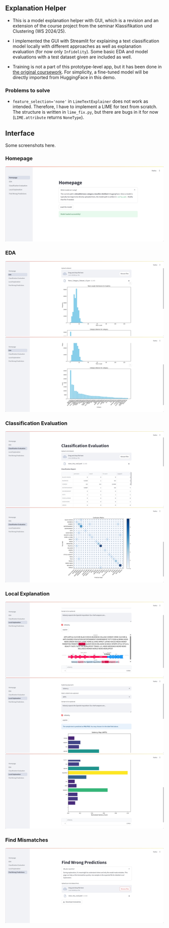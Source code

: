 ## Explanation Helper 

- This is a model explanation helper with GUI, which is a revision and an extension of the course project from the seminar Klassifikation und Clustering (WS 2024/25).

- I implemented the GUI with Streamlit for explaining a text classification model locally with different approaches as well as explanation evaluation (for now only `Infidelity`). Some basic EDA and model evaluations with a test dataset given are included as well.

- Training is not a part of this prototype-level app, but it has been done in [the original coursework](original_coursework.ipynb). For simplicity, a fine-tuned model will be directly imported from HuggingFace in this demo.

### Problems to solve
- `feature_selection='none'` in `LimeTextExplainer` does not work as intended. Therefore, I have to implement a LIME for text from scratch. The structure is written in `lime_fix.py`, but there are bugs in it for now (`LIME.attribute` returns `NoneType`).

## Interface
Some screenshots here.

### Homepage
<img title="Homepage" alt="homepage" src="image\model_loaded.png">

### EDA
<img title="token length distribution" alt="eda1" src="image\eda1.png">
<img title="category distribution" alt="eda1" src="image\eda2.png">

### Classification Evaluation
<img title="classification report" alt="clss1" src="image\clss1.png">
<img title="confusion matrix" alt="clss2" src="image\clss2.png">

### Local Explanation
<img title="SHAP" alt="shap" src="image\shap.png">
<img title="Saliency1" alt="Saliency1" src="image\Saliency1.png">
<img title="Saliency2" alt="Saliency2" src="image\Saliency2.png">

### Find Mismatches
<img title="Find Mismatches" alt="Find Mismatches" src="image\finding_mismatch.png">